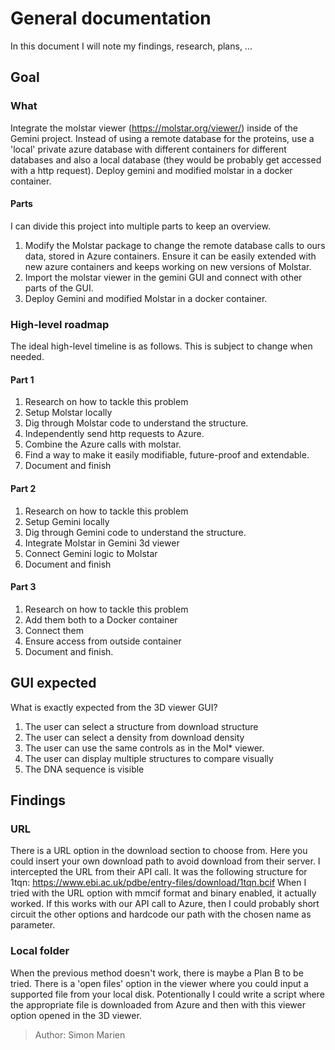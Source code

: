 # General documentation
In this document I will note my findings, research, plans, ... 
## Goal
### What
Integrate the molstar viewer (https://molstar.org/viewer/) inside of the Gemini project. 
Instead of using a remote database for the proteins, use a 'local' private azure database with different containers for different databases and also a local database (they would be probably get accessed with a http request).
Deploy gemini and modified molstar in a docker container.
#### Parts
I can divide this project into multiple parts to keep an overview.
1. Modify the Molstar package to change the remote database calls to ours data, stored in Azure containers. 
Ensure it can be easily extended with new azure containers and keeps working on new versions of Molstar.
2. Import the molstar viewer in the gemini GUI and connect with other parts of the GUI. 
3. Deploy Gemini and modified Molstar in a docker container.

### High-level roadmap
The ideal high-level timeline is as follows. This is subject to change when needed.
#### Part 1
1. Research on how to tackle this problem
2. Setup Molstar locally
3. Dig through Molstar code to understand the structure.
4. Independently send http requests to Azure.
5. Combine the Azure calls with molstar.
6. Find a way to make it easily modifiable, future-proof and extendable.
7. Document and finish
#### Part 2
1. Research on how to tackle this problem
2. Setup Gemini locally
3. Dig through Gemini code to understand the structure.
4. Integrate Molstar in Gemini 3d viewer
5. Connect Gemini logic to Molstar
6. Document and finish
#### Part 3
1. Research on how to tackle this problem
2. Add them both to a Docker container
3. Connect them
4. Ensure access from outside container
5. Document and finish.

## GUI expected
What is exactly expected from the 3D viewer GUI?
1. The user can select a structure from download structure
2. The user can select a density from download density
3. The user can use the same controls as in the Mol* viewer.
4. The user can display multiple structures to compare visually
5. The DNA sequence is visible

## Findings
### URL
There is a URL option in the download section to choose from. 
Here you could insert your own download path to avoid download from their server.
I intercepted the URL from their API call.
It was the following structure for 1tqn: 
https://www.ebi.ac.uk/pdbe/entry-files/download/1tqn.bcif
When I tried with the URL option with mmcif format and binary enabled, it actually worked.
If this works with our API call to Azure, then I could probably short circuit the other options and hardcode our path with the chosen name as parameter.
### Local folder
When the previous method doesn't work, there is maybe a Plan B to be tried.
There is a 'open files' option in the viewer where you could input a supported file from your local disk.
Potentionally I could write a script where the appropriate file is downloaded from Azure and then with this viewer option opened in the 3D viewer.



> Author: Simon Marien